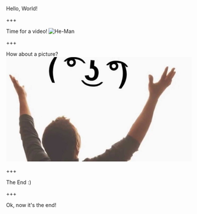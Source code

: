 Hello, World!

+++

Time for a video!
![He-Man](https://www.youtube.com/watch?v=32FB-gYr49Y)

+++

How about a picture?
![Image](assets/lenny.png)

+++

The End :)


+++

Ok, now it's the end!
